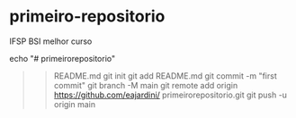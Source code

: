 # primeiro-repositorio
IFSP BSI melhor curso

echo "# primeirorepositorio"
>> README.md
git init
git add README.md
git commit -m "first commit"
git branch -M main
git remote add origin
https://github.com/eajardini/
primeirorepositorio.git
git push -u origin main

